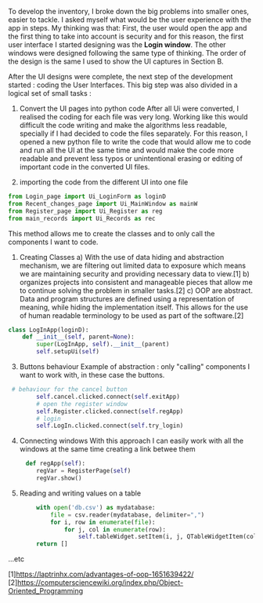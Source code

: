 To develop the inventory, I broke down the big problems into smaller ones, easier to tackle.
I asked myself what would be the user experience with the app in steps. My thinking was that: First, the user would open the app and the first 
thing to take into account is security and for this reason, the first user interface I started designing was the **Login window**. The other windows were designed following the same type of thinking. 
The order of the design is the same I used to show the UI captures in Section B.

After the UI designs were complete, the next step of the development started : coding the User Interfaces. 
This big step was also divided in a logical set of small tasks : 
1. Convert the UI pages into python code
After all Ui were converted, I realised the coding for each file was very long. Working like this would difficult the code writing and make the algorithms less readable, specially if I had decided to code the files separately. 
For this reason, I opened a new python file to write the code that would allow me to code and run all the UI at the same time and would make the code more  readable and prevent less typos or unintentional erasing or editing of important code in the converted UI files.

1. importing the code from the different UI into one file
```.py
from Login_page import Ui_LoginForm as loginD
from Recent_changes_page import Ui_MainWindow as mainW
from Register_page import Ui_Register as reg
from main_records import Ui_Records as rec
```
This method allows me to create the classes and to only call the components I want to code.

1. Creating Classes
a) With the use of data hiding and abstraction mechanism, we are filtering out limited data to exposure which means we are maintaining security and providing necessary data to view.[1]
b)  organizes projects into consistent and manageable pieces that allow me to continue solving the problem in smaller tasks.[2]
c) OOP are abstract. Data and program structures are defined using a representation of meaning, while hiding the implementation itself. This allows for the use of human readable terminology to be used as part of the software.[2]
```.py
class LogInApp(loginD):
    def __init__(self, parent=None):
        super(LogInApp, self).__init__(parent)
        self.setupUi(self)
```  
3. Buttons behaviour
Example of abstraction : only "calling" components I want to work with, in these case the buttons.
```py
 # behaviour for the cancel button
        self.cancel.clicked.connect(self.exitApp)
        # open the register window
        self.Register.clicked.connect(self.regApp)
        # login
        self.LogIn.clicked.connect(self.try_login)
 ```
4. Connecting windows
With this approach I can easily work with all the windows at the same time creating a link betwee them
```.py
     def regApp(self):
        regVar = RegisterPage(self)
        regVar.show()
```
        
5. Reading and writing values on a table
```.py
        with open('db.csv') as mydatabase:
            file = csv.reader(mydatabase, delimiter=",")
            for i, row in enumerate(file):
                for j, col in enumerate(row):
                    self.tableWidget.setItem(i, j, QTableWidgetItem(col))
        return []
  ```


...etc


[1]https://laptrinhx.com/advantages-of-oop-1651639422/  
[2]https://computersciencewiki.org/index.php/Object-Oriented_Programming
